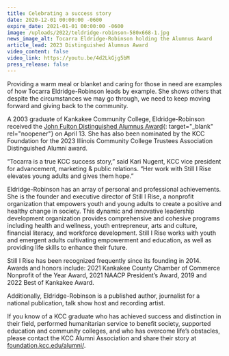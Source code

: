 ```yaml
---
title: Celebrating a success story
date: 2020-12-01 00:00:00 -0600
expire_date: 2021-01-01 00:00:00 -0600
image: /uploads/2022/teldridge-robinson-580x668-1.jpg
news_image_alt: Tocarra Eldridge-Robinson holding the Alumnus Award
article_lead: 2023 Distinguished Alumnus Award
video_content: false
video_link: https://youtu.be/4d2LkGjg5bM
press_release: false
---
```

Providing a warm meal or blanket and caring for those in need are examples of how Tocarra Eldridge-Robinson leads by example. She shows others that despite the circumstances we may go through, we need to keep moving forward and giving back to the community.

A 2003 graduate of Kankakee Community College, Eldridge-Robinson received the [John Fulton Distinguished Alumnus Award](https://foundation.kcc.edu/alumni/distinguished-alumni-award/){: target="_blank" rel="noopener"} on April 13. She has also been nominated by the KCC Foundation for the 2023 Illinois Community College Trustees Association Distinguished Alumni award.

“Tocarra is a true KCC success story,” said Kari Nugent, KCC vice president for advancement, marketing & public relations. “Her work with Still I Rise elevates young adults and gives them hope.”

Eldridge-Robinson has an array of personal and professional achievements. She is the founder and executive director of Still I Rise, a nonprofit organization that empowers youth and young adults to create a positive and healthy change in society. This dynamic and innovative leadership development organization provides comprehensive and cohesive programs including health and wellness, youth entrepreneur, arts and culture, financial literacy, and workforce development. Still I Rise works with youth and emergent adults cultivating empowerment and education, as well as providing life skills to enhance their future.

Still I Rise has been recognized frequently since its founding in 2014. Awards and honors include: 2021 Kankakee County Chamber of Commerce Nonprofit of the Year Award, 2021 NAACP President’s Award, 2019 and 2022 Best of Kankakee Award.

Additionally, Eldridge-Robinson is a published author, journalist for a national publication, talk show host and recording artist.

If you know of a KCC graduate who has achieved success and distinction in their field, performed humanitarian service to benefit society, supported education and community colleges, and who has overcome life’s obstacles, please contact the KCC Alumni Association and share their story at [foundation.kcc.edu/alumni/](https://foundation.kcc.edu/alumni/).